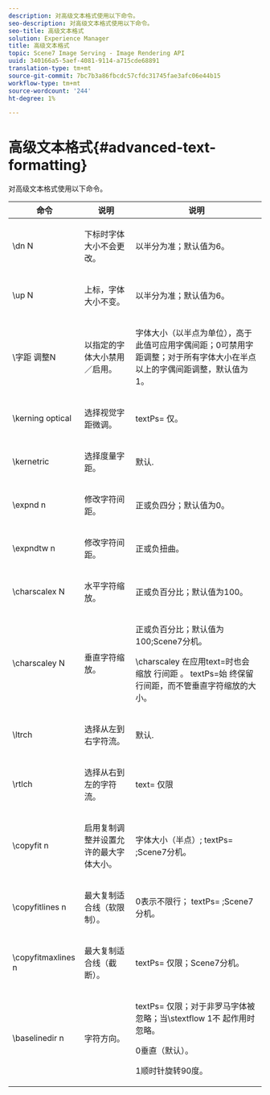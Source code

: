 ```yaml
---
description: 对高级文本格式使用以下命令。
seo-description: 对高级文本格式使用以下命令。
seo-title: 高级文本格式
solution: Experience Manager
title: 高级文本格式
topic: Scene7 Image Serving - Image Rendering API
uuid: 340166a5-5aef-4081-9114-a715cde68891
translation-type: tm+mt
source-git-commit: 7bc7b3a86fbcdc57cfdc31745fae3afc06e44b15
workflow-type: tm+mt
source-wordcount: '244'
ht-degree: 1%

---
```



# 高级文本格式{#advanced-text-formatting}

对高级文本格式使用以下命令。

<table id="table_43B2EB887C0F471BB60C23B570E7D3D2"> 
 <thead> 
  <tr> 
   <th class="entry"> 命令 </th> 
   <th class="entry"> 说明 </th> 
   <th class="entry"> 说明 </th> 
  </tr> 
 </thead>
 <tbody> 
  <tr> 
   <td> <span class="codeph"> \dn  <span class="varname"> N  </span> </span> </td> 
   <td> <p>下标时字体大小不会更改。 </p> </td> 
   <td> <p>以半分为准；默认值为6。 </p> </td> 
  </tr> 
  <tr> 
   <td> <span class="codeph"> \up  <span class="varname"> N  </span> </span> </td> 
   <td> <p>上标，字体大小不变。 </p> </td> 
   <td> <p>以半分为准；默认值为6。 </p> </td> 
  </tr> 
  <tr> 
   <td> <span class="codeph"> \字距 <span class="varname"> 调整N  </span> </span> </td> 
   <td> <p>以指定的字体大小禁用／启用。 </p> </td> 
   <td> <p>字体大小（以半点为单位），高于此值可应用字偶间距；0可禁用字距调整；对于所有字体大小在半点以上的字偶间距调整，默认值为1。 </p> </td> 
  </tr> 
  <tr> 
   <td> <span class="codeph"> \kerning optical  </span> </td> 
   <td> <p>选择视觉字距微调。 </p> </td> 
   <td> <p> <span class="codeph"> textPs= </span> 仅。 </p> </td> 
  </tr> 
  <tr> 
   <td> <span class="codeph"> \kernetric  </span> </td> 
   <td> <p>选择度量字距。 </p> </td> 
   <td> <p>默认. </p> </td> 
  </tr> 
  <tr> 
   <td> <span class="codeph"> \expnd  <span class="varname"> n  </span> </span> </td> 
   <td> <p>修改字符间距。 </p> </td> 
   <td> <p>正或负四分；默认值为0。 </p> </td> 
  </tr> 
  <tr> 
   <td> <span class="codeph"> \expndtw  <span class="varname"> n  </span> </span> </td> 
   <td> <p>修改字符间距。 </p> </td> 
   <td> <p>正或负扭曲。 </p> </td> 
  </tr> 
  <tr> 
   <td> <span class="codeph"> \charscalex  <span class="varname"> N  </span> </span> </td> 
   <td> <p>水平字符缩放。 </p> </td> 
   <td> <p>正或负百分比；默认值为100。 </p> </td> 
  </tr> 
  <tr> 
   <td> <span class="codeph"> \charscaley  <span class="varname"> N  </span> </span> </td> 
   <td> <p>垂直字符缩放。 </p> </td> 
   <td> <p>正或负百分比；默认值为100;Scene7分机。 </p> <p> <span class="codeph"> \charscaley </span> 在应用text=时也会缩放 <span class="codeph"> 行间距 </span>。<span class="codeph"> textPs=始 </span> 终保留行间距，而不管垂直字符缩放的大小。 </p> </td> 
  </tr> 
  <tr> 
   <td> <span class="codeph"> \ltrch  </span> </td> 
   <td> <p>选择从左到右字符流。 </p> </td> 
   <td> <p>默认. </p> </td> 
  </tr> 
  <tr> 
   <td> <span class="codeph"> \rtlch  </span> </td> 
   <td> <p>选择从右到左的字符流。 </p> </td> 
   <td> <p> <span class="codeph"> text= </span> 仅限 </p> </td> 
  </tr> 
  <tr> 
   <td> <span class="codeph"> \copyfit  <span class="varname"> n  </span> </span> </td> 
   <td> <p>启用复制调整并设置允许的最大字体大小。 </p> </td> 
   <td> <p>字体大小（半点）;<span class="codeph"> textPs= </span>;Scene7分机。 </p> </td> 
  </tr> 
  <tr> 
   <td> <span class="codeph"> \copyfitlines  <span class="varname"> n  </span> </span> </td> 
   <td> <p>最大复制适合线（软限制）。 </p> </td> 
   <td> <p>0表示不限行；<span class="codeph"> textPs= </span>;Scene7分机。 </p> </td> 
  </tr> 
  <tr> 
   <td> <span class="codeph"> \copyfitmaxlines  <span class="varname"> n  </span> </span> </td> 
   <td> <p>最大复制适合线（截断）。 </p> </td> 
   <td> <p> <span class="codeph"> textPs= </span> 仅限；Scene7分机。 </p> </td> 
  </tr> 
  <tr> 
   <td> <span class="codeph"> \baselinedir  <span class="varname"> n  </span> </span> </td> 
   <td> <p>字符方向。 </p> </td> 
   <td> <p> <span class="codeph"> textPs= </span> 仅限；对于非罗马字体被忽略；当\stextflow <span class="codeph"> 1不 </span> 起作用时忽略。 </p> <p>0垂直（默认）。 </p> <p>1顺时针旋转90度。 </p> </td> 
  </tr> 
 </tbody> 
</table>

